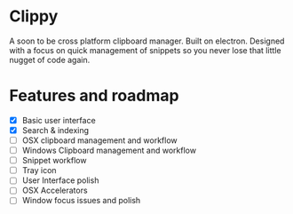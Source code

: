 # Clippy

A soon to be cross platform clipboard manager. Built on electron. Designed with a focus on quick management of snippets so you never lose that little nugget of code again.

# Features and roadmap

- [x] Basic user interface
- [x] Search & indexing
- [ ] OSX clipboard management and workflow
- [ ] Windows Clipboard management and workflow
- [ ] Snippet workflow
- [ ] Tray icon 
- [ ] User Interface polish
- [ ] OSX Accelerators
- [ ] Window focus issues and polish